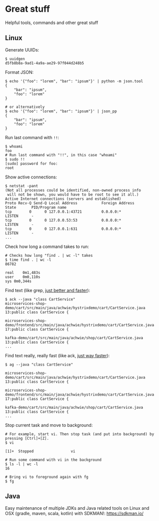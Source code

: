 # Great stuff
Helpful tools, commands and other great stuff

## Linux

Generate UUIDs:
```
$ uuidgen
d5fb8b8a-9ad1-4a9a-ae29-97f044d248b5
```

Format JSON:
```
$ echo '{"foo": "lorem", "bar": "ipsum"}' | python -m json.tool
{
    "bar": "ipsum",
    "foo": "lorem"
}

# or alternatively
$ echo '{"foo": "lorem", "bar": "ipsum"}' | json_pp
{
    "bar": "ipsum",
    "foo": "lorem"
}
```

Run last command with `!!`:
```
$ whoami
foo
# Run last command with "!!", in this case "whoami"
$ sudo !!
[sudo] password for foo: 
root
```

Show active connections:
```
$ netstat -pant
(Not all processes could be identified, non-owned process info
 will not be shown, you would have to be root to see it all.)
Active Internet connections (servers and established)
Proto Recv-Q Send-Q Local Address           Foreign Address         State       PID/Program name    
tcp        0      0 127.0.0.1:43721         0.0.0.0:*               LISTEN      -                   
tcp        0      0 127.0.0.53:53           0.0.0.0:*               LISTEN      -                   
tcp        0      0 127.0.0.1:631           0.0.0.0:*               LISTEN      -             
...
```

Check how long a command takes to run:
```
# Checks how long "find . | wc -l" takes
$ time find . | wc -l
86782

real	0m1,483s
user	0m0,110s
sys	0m0,344s
```

Find text (like grep, [just better and faster](https://beyondgrep.com/why-ack/)):
```
$ ack --java "class CartService"
microservices-shop-demo/cart/src/main/java/achwie/hystrixdemo/cart/CartService.java
13:public class CartService {

microservices-shop-demo/frontend/src/main/java/achwie/hystrixdemo/cart/CartService.java
17:public class CartService {

kafka-demo/cart/src/main/java/achwie/shop/cart/CartService.java
13:public class CartService {
...
```

Find text really, really fast (like ack, [just way faster](https://github.com/ggreer/the_silver_searcher)):
```
$ ag --java "class CartService"

microservices-shop-demo/cart/src/main/java/achwie/hystrixdemo/cart/CartService.java
13:public class CartService {

microservices-shop-demo/frontend/src/main/java/achwie/hystrixdemo/cart/CartService.java
17:public class CartService {

kafka-demo/cart/src/main/java/achwie/shop/cart/CartService.java
13:public class CartService {
...
```

Stop current task and move to background:
```
# For example, start vi. Then stop task (and put into background) by pressing [Ctrl]+[Z].
$ vi

[1]+  Stopped                 vi

# Run some command with vi in the background
$ ls -l | wc -l
16

# Bring vi to foreground again with fg
$ fg

```

## Java

Easy maintenance of multiple JDKs and Java related tools on Linux and OSX (gradle, maven, scala, kotlin) with SDKMAN!: https://sdkman.io/

